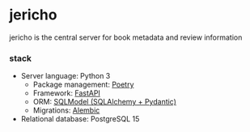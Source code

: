 # jericho

jericho is the central server for book metadata and review information

### stack
- Server language: Python 3
    - Package management: [Poetry](https://python-poetry.org/)
    - Framework: [FastAPI](https://fastapi.tiangolo.com/)
    - ORM: [SQLModel (SQLAlchemy + Pydantic)](https://sqlmodel.tiangolo.com/)
    - Migrations: [Alembic](https://alembic.sqlalchemy.org/en/latest/)
- Relational database: PostgreSQL 15

